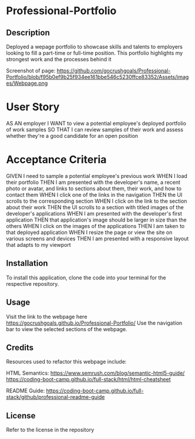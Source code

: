 # Professional-Portfolio

## Description

Deployed a wepage portfolio to showcase skills and talents to employers looking to fill a part-time or full-time position. This portfolio highlights my strongest work and the processes behind it

Screenshot of page: https://github.com/gocrushgoals/Professional-Portfolio/blob/f95b0ef9b25f934ee161bbe546c5230ffce83352/Assets/images/Webpage.png 

# User Story

AS AN employer
I WANT to view a potential employee's deployed portfolio of work samples
SO THAT I can review samples of their work and assess whether they're a good candidate for an open position


# Acceptance Criteria

GIVEN I need to sample a potential employee's previous work
WHEN I load their portfolio
THEN I am presented with the developer's name, a recent photo or avatar, and links to sections about them, their work, and how to contact them
WHEN I click one of the links in the navigation
THEN the UI scrolls to the corresponding section
WHEN I click on the link to the section about their work
THEN the UI scrolls to a section with titled images of the developer's applications
WHEN I am presented with the developer's first application
THEN that application's image should be larger in size than the others
WHEN I click on the images of the applications
THEN I am taken to that deployed application
WHEN I resize the page or view the site on various screens and devices
THEN I am presented with a responsive layout that adapts to my viewport


## Installation
 To install this application, clone the code into your terminal for the respective repository.

## Usage
Visit the link to the webpage here https://gocrushgoals.github.io/Professional-Portfolio/
Use the navigation bar to view the selected sections of the webpage.

## Credits

Resources used to refactor this webpage include: 

HTML Semantics: 
https://www.semrush.com/blog/semantic-html5-guide/
https://coding-boot-camp.github.io/full-stack/html/html-cheatsheet

README Guide: 
https://coding-boot-camp.github.io/full-stack/github/professional-readme-guide


## License

Refer to the license in the repository



